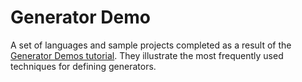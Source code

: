 Generator Demo
==============

A set of languages and sample projects completed as a result of the [Generator Demos tutorial](http://confluence.jetbrains.com/display/MPSD20191/Generator+Demos).
They illustrate the most frequently used techniques for defining generators.
